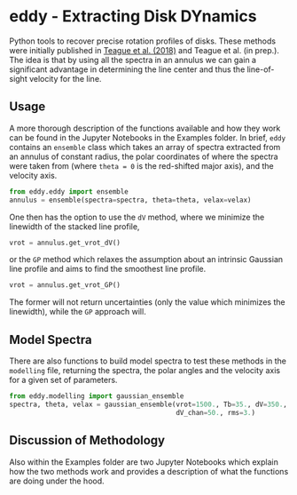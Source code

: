 # eddy - Extracting Disk DYnamics

Python tools to recover precise rotation profiles of disks. These methods were initially published in [Teague et al. (2018)](https://ui.adsabs.harvard.edu/#abs/2018ApJ...860L..12T) and Teague et al. (in prep.). The idea is that by using all the spectra in an annulus we can gain a significant advantage in determining the line center and thus the line-of-sight velocity for the line.

## Usage

A more thorough description of the functions available and how they work can be found in the Jupyter Notebooks in the Examples folder. In brief, `eddy` contains an `ensemble` class which takes an array of spectra extracted from an annulus of constant radius, the polar coordinates of where the spectra were taken from (where `theta = 0` is the red-shifted major axis), and the velocity axis.

```python
from eddy.eddy import ensemble
annulus = ensemble(spectra=spectra, theta=theta, velax=velax)
```

One then has the option to use the `dV` method, where we minimize the linewidth of the stacked line profile,

```python
vrot = annulus.get_vrot_dV()
```

or the `GP` method which relaxes the assumption about an intrinsic Gaussian line profile and aims to find the smoothest line profile.

```python
vrot = annulus.get_vrot_GP()
```

The former will not return uncertainties (only the value which minimizes the linewidth), while the `GP` approach will.

## Model Spectra

There are also functions to build model spectra to test these methods in the `modelling` file, returning the spectra, the polar angles and the velocity axis for a given set of parameters.

```python
from eddy.modelling import gaussian_ensemble
spectra, theta, velax = gaussian_ensemble(vrot=1500., Tb=35., dV=350.,
                                          dV_chan=50., rms=3.)
```

## Discussion of Methodology

Also within the Examples folder are two Jupyter Notebooks which explain how the two methods work and provides a description of what the functions are doing under the hood.
